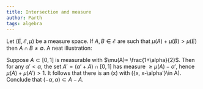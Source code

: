 ```yaml
---
title: Intersection and measure
author: Parth
tags: algebra
---
```

Let $(E,\mathcal{E}, \mu)$ be a measure space. If $A,B\in \mathcal{E}$ are such that $\mu(A)+\mu(B)> \mu(E)$ then $A\cap B \neq \emptyset$. A neat illustration: 

Suppose $A\subset [0,1]$ is measurable with $\mu(A)= \frac{1+\alpha}{2}$. Then for any $\alpha'<\alpha$, the set $A' =(\alpha' + A)\cap [0,1]$ has measure $\geq \mu(A)-\alpha'$, hence $\mu(A)+\mu(A')>1$. It follows that there is an \(x\) with \(\{x, x-\alpha'\}\in A\). Conclude that $(-\alpha, \alpha)\subset A-A$.
<!--more-->

